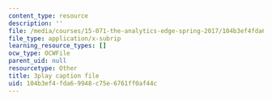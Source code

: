```yaml
---
content_type: resource
description: ''
file: /media/courses/15-071-the-analytics-edge-spring-2017/104b3ef4fda69948c75e6761ff0af44c_6m39f8lDONs.srt
file_type: application/x-subrip
learning_resource_types: []
ocw_type: OCWFile
parent_uid: null
resourcetype: Other
title: 3play caption file
uid: 104b3ef4-fda6-9948-c75e-6761ff0af44c
---
```

